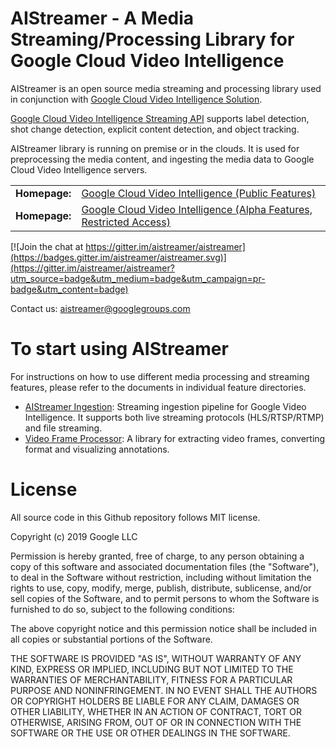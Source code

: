 AIStreamer - A Media Streaming/Processing Library for Google Cloud Video Intelligence
===================================

AIStreamer is an open source media streaming and processing library used in conjunction with [Google Cloud Video Intelligence Solution](https://cloud.google.com/video-intelligence/docs/beta).

[Google Cloud Video Intelligence Streaming API](https://cloud.google.com/video-intelligence/docs/beta) supports label detection, shot change detection, explicit content detection, and object tracking.

AIStreamer library is running on premise or in the clouds. It is used for preprocessing the media content, and ingesting the media data to Google Cloud Video Intelligence servers.

<table>
  <tr>
    <td><b>Homepage:</b></td>
    <td><a href="https://cloud.google.com/video-intelligence/docs/beta">Google Cloud Video Intelligence (Public Features)</a></td>
  </tr>
  <tr>
    <td><b>Homepage:</b></td>
    <td><a href="https://cloud.google.com/video-intelligence/alpha/docs/">Google Cloud Video Intelligence (Alpha Features, Restricted Access)</a></td>
  </tr>
</table>

[![Join the chat at https://gitter.im/aistreamer/aistreamer](https://badges.gitter.im/aistreamer/aistreamer.svg)](https://gitter.im/aistreamer/aistreamer?utm_source=badge&utm_medium=badge&utm_campaign=pr-badge&utm_content=badge)

Contact us: [aistreamer@googlegroups.com](mailto:aistreamer@googlegroups.com)

# To start using AIStreamer

For instructions on how to use different media processing and streaming features,
please refer to the documents in individual feature directories.

 * [AIStreamer Ingestion](ingestion): Streaming ingestion pipeline for Google Video Intelligence. It supports both live streaming protocols (HLS/RTSP/RTMP) and file streaming.
 * [Video Frame Processor](vfp): A library for extracting video frames, converting format and visualizing annotations.


# License

All source code in this Github repository follows MIT license.

Copyright (c) 2019 Google LLC

Permission is hereby granted, free of charge, to any person obtaining a copy of
this software and associated documentation files (the "Software"), to deal in
the Software without restriction, including without limitation the rights to
use, copy, modify, merge, publish, distribute, sublicense, and/or sell copies of
the Software, and to permit persons to whom the Software is furnished to do so,
subject to the following conditions:

The above copyright notice and this permission notice shall be included in all
copies or substantial portions of the Software.

THE SOFTWARE IS PROVIDED "AS IS", WITHOUT WARRANTY OF ANY KIND, EXPRESS OR
IMPLIED, INCLUDING BUT NOT LIMITED TO THE WARRANTIES OF MERCHANTABILITY, FITNESS
FOR A PARTICULAR PURPOSE AND NONINFRINGEMENT. IN NO EVENT SHALL THE AUTHORS OR
COPYRIGHT HOLDERS BE LIABLE FOR ANY CLAIM, DAMAGES OR OTHER LIABILITY, WHETHER
IN AN ACTION OF CONTRACT, TORT OR OTHERWISE, ARISING FROM, OUT OF OR IN
CONNECTION WITH THE SOFTWARE OR THE USE OR OTHER DEALINGS IN THE SOFTWARE.
